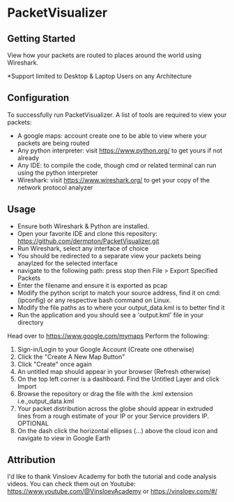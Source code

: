 # PacketVisualizer

## Getting Started
View how your packets are routed to places around the world using Wireshark.

*Support limited to Desktop & Laptop Users on any Architecture

## Configuration
To successfully run PacketVisualizer. A list of tools are required to view your
packets:
- A google maps: account create one to be able to view where your packets are being routed
- Any python interpreter: visit https://www.python.org/ to get yours if not already
- Any IDE: to compile the code, though cmd or related terminal can run using the python interpreter
- Wireshark: visit https://www.wireshark.org/ to get your copy of the network protocol analyzer

## Usage

- Ensure both Wireshark & Python are installed.
- Open your favorite IDE and clone this repository: https://github.com/dermpton/PacketVisualizer.git
- Run Wireshark, select any interface of choice
- You should be redirected to a separate view your packets being anaylzed for the selected interface
- navigate to the following path: press stop then File > Export Specified Packets
- Enter the filename and ensure it is exported as pcap
- Modify the python script to match your source address, find it on cmd: (ipconfig) or any respective bash command on Linux.
- Modify the file paths as to where your output_data.kml is to better find it 
- Run the application and you should see a 'output.kml' file in your directory

Head over to https://www.google.com/mymaps
Perform the following:
1. Sign-in/Login to your Google Account (Create one otherwise)
2. Click the "Create A New Map Button"
3. Click "Create" once again
4. An untitled map should appear in your browser (Refresh otherwise)
5. On the top left corner is a dashboard. Find the Untitled Layer and click Import
6. Browse the repository or drag the file with the .kml extension i.e.,output_data.kml
7. Your packet distribution across the globe should appear in extruded lines from a rough estimate of your IP or your Service providers IP.
OPTIONAL
8. On the dash click the horizontal ellipses (...) above the cloud icon and navigate to view in Google Earth

## Attribution

I'd like to thank Vinsloev Academy for both the tutorial and code analysis videos. You can check them out on Youtube: https://www.youtube.com/@VinsloevAcademy or https://vinsloev.com/#/
